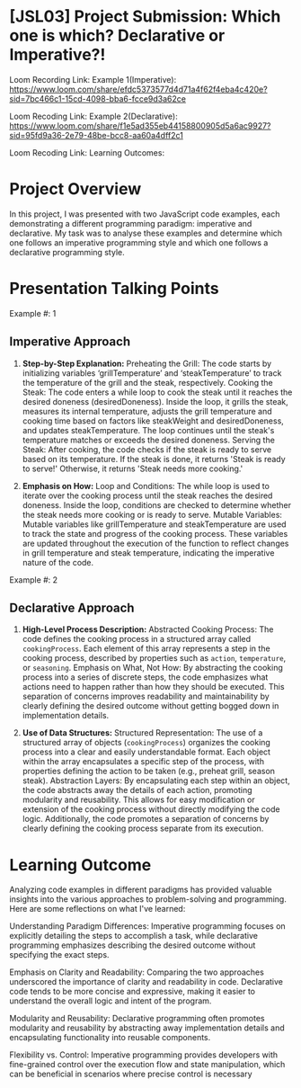 # [JSL03] Project Submission: Which one is which? Declarative or Imperative?!

Loom Recording Link: Example 1(Imperative):
https://www.loom.com/share/efdc5373577d4d71a4f62f4eba4c420e?sid=7bc466c1-15cd-4098-bba6-fcce9d3a62ce

Loom Recoding Link: Example 2(Declarative):
https://www.loom.com/share/f1e5ad355eb44158800905d5a6ac9927?sid=95fd9a36-2e79-48be-bcc8-aa60a4dff2c1

Loom Recoding Link: Learning Outcomes:


# Project Overview

In this project, I was presented with two JavaScript code examples, each demonstrating a different programming paradigm: imperative and declarative. My task was to analyse these examples and determine which one follows an imperative programming style and which one follows a declarative programming style. 


# Presentation Talking Points

Example #: 1

## Imperative Approach 
1. **Step-by-Step Explanation:** 
   Preheating the Grill: The code starts by initializing variables ‘grillTemperature’ and ‘steakTemperature’ to track the temperature of the 
                          grill and the steak, respectively.
   Cooking the Steak: The code enters a while loop to cook the steak until it reaches the desired doneness (desiredDoneness). Inside the 
                      loop, it grills the steak, measures its internal temperature, adjusts the grill temperature and cooking time based on 
                      factors like steakWeight and desiredDoneness, and updates steakTemperature. The loop continues until the steak's 
                      temperature matches or exceeds the desired doneness.
   Serving the Steak: After cooking, the code checks if the steak is ready to serve based on its temperature. If the steak is done, it 
                      returns 'Steak is ready to serve!' Otherwise, it returns 'Steak needs more cooking.'


2. **Emphasis on How:** 
   Loop and Conditions: The while loop is used to iterate over the cooking process until the steak reaches the desired doneness. Inside the 
                        loop, conditions are checked to determine whether the steak needs more cooking or is ready to serve.
   Mutable Variables: Mutable variables like grillTemperature and steakTemperature are used to track the state and progress of the cooking 
                      process. These variables are updated throughout the execution of the function to reflect changes in grill temperature 
                      and steak temperature, indicating the imperative nature of the code.



Example #: 2

## Declarative Approach 
1. **High-Level Process Description:**
   Abstracted Cooking Process: The code defines the cooking process in a structured array called `cookingProcess`. Each element of this 
                               array represents a step in the cooking process, described by properties such as `action`, `temperature`, or 
                               `seasoning`. 
   Emphasis on What, Not How: By abstracting the cooking process into a series of discrete steps, the code emphasizes what actions need to 
                              happen rather than how they should be executed. This separation of concerns improves readability and 
                              maintainability by clearly defining the desired outcome without getting bogged down in implementation details.


2. **Use of Data Structures:** 
   Structured Representation: The use of a structured array of objects (`cookingProcess`) organizes the cooking process into a clear and 
                              easily understandable format. Each object within the array encapsulates a specific step of the process, with 
                              properties defining the action to be taken (e.g., preheat grill, season steak).
   Abstraction Layers: By encapsulating each step within an object, the code abstracts away the details of each action, promoting modularity 
                       and reusability. This allows for easy modification or extension of the cooking process without directly modifying the 
                       code logic. Additionally, the code promotes a separation of concerns by clearly defining the cooking process separate 
                       from its execution.


# Learning Outcome 
Analyzing code examples in different paradigms has provided valuable insights into the various approaches to problem-solving and programming. Here are some reflections on what I've learned:


Understanding Paradigm Differences: Imperative programming focuses on explicitly detailing the steps to accomplish a task, while declarative programming emphasizes describing the desired outcome without specifying the exact steps.

Emphasis on Clarity and Readability: Comparing the two approaches underscored the importance of clarity and readability in code. Declarative code tends to be more concise and expressive, making it easier to understand the overall logic and intent of the program. 

Modularity and Reusability: Declarative programming often promotes modularity and reusability by abstracting away implementation details and encapsulating functionality into reusable components.

Flexibility vs. Control: Imperative programming provides developers with fine-grained control over the execution flow and state manipulation, which can be beneficial in scenarios where precise control is necessary


